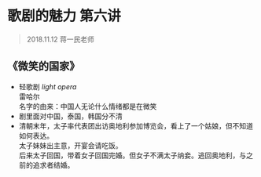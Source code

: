 # 歌剧的魅力 第六讲
> 2018.11.12 蒋一民老师
## 《微笑的国家》
* 轻歌剧 *light opera*  
  雷哈尔  
  名字的由来：中国人无论什么情绪都是在微笑
* 剧里面对中国，泰国，韩国分不清
* 清朝末年，太子率代表团出访奥地利参加博览会，看上了一个姑娘，但不知道如何表达。  
  太子妹妹出主意，开宴会请吃饭。  
  后来太子回国，带着女子回国完婚。但女子不满太子纳妾。逃回奥地利，与之前的追求者结婚。






